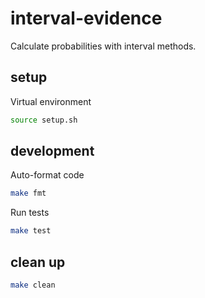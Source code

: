 # interval-evidence
Calculate probabilities with interval methods.

## setup

Virtual environment

```bash
source setup.sh

```


## development

Auto-format code
```bash
make fmt

```

Run tests
```bash
make test

```


## clean up

```bash
make clean

```

